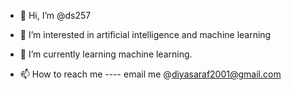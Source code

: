 - 👋 Hi, I’m @ds257
- 👀 I’m interested in  artificial intelligence and machine learning 


- 🌱 I’m currently learning machine learning.

- 📫 How to reach me ---- email me @diyasaraf2001@gmail.com

<!---
ds257/ds257 is a ✨ special ✨ repository because its `README.md` (this file) appears on your GitHub profile.
You can click the Preview link to take a look at your changes.
--->
